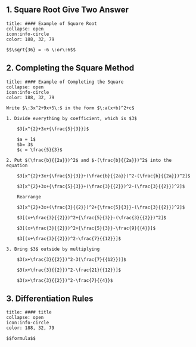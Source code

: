 ## 1. Square Root Give Two Answer

```ad-note (formula-notes?)
title: #### Example of Square Root
collapse: open 
icon:info-circle
color: 188, 32, 79

$$\sqrt{36} = -6 \:or\:6$$ 

``` 

## 2. Completing the Square Method

```ad-note (formula-notes?)
title: #### Example of Completing the Square
collapse: open 
icon:info-circle
color: 188, 32, 79

Write $\:3x^2+9x+5\:$ in the form $\:a(x+b)^2+c$

1. Divide everything by coefficient, which is $3$

	$3[x^{2}+3x+{\frac{5}{3}}]$
	
	$a = 1$
	$b= 3$
	$c = \frac{5}{3}$
	
2. Put $(\frac{b}{{2a}})^2$ and $-(\frac{b}{{2a}})^2$ into the equation

	$3[x^{2}+3x+{\frac{5}{3}}+(\frac{b}{{2a}})^2-(\frac{b}{{2a}})^2]$
	
	$3[x^{2}+3x+{\frac{5}{3}}+(\frac{3}{{2}})^2-(\frac{3}{{2}})^2]$
	
	Rearrange
	
	$3[x^{2}+3x+(\frac{3}{{2}})^2+{\frac{5}{3}}-(\frac{3}{{2}})^2]$
	
	$3[(x+\frac{3}{{2}})^2+{\frac{5}{3}}-(\frac{3}{{2}})^2]$
	
	$3[(x+\frac{3}{{2}})^2+{\frac{5}{3}}-\frac{9}{{4}}]$
	
	$3[(x+\frac{3}{{2}})^2-\frac{7}{{12}}]$

3. Bring $3$ outside by multiplying

	$3(x+\frac{3}{{2}})^2-3(\frac{7}{{12}})]$
	
	$3(x+\frac{3}{{2}})^2-\frac{21}{{12}}]$
	
	$3(x+\frac{3}{{2}})^2-\frac{7}{{4}}$

``` 
## 3. Differentiation Rules

```ad-note (formula-notes?)
title: #### title
collapse: open 
icon:info-circle
color: 188, 32, 79

$$formula$$ 

``` 